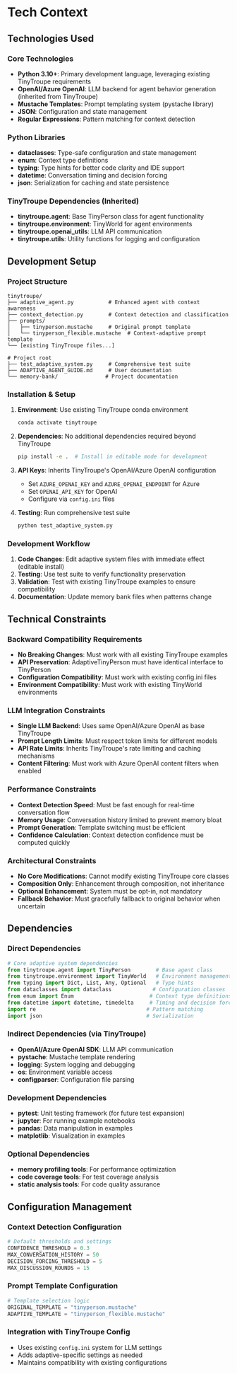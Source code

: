 # Tech Context

## Technologies Used

### Core Technologies
- **Python 3.10+**: Primary development language, leveraging existing TinyTroupe requirements
- **OpenAI/Azure OpenAI**: LLM backend for agent behavior generation (inherited from TinyTroupe)
- **Mustache Templates**: Prompt templating system (pystache library)
- **JSON**: Configuration and state management
- **Regular Expressions**: Pattern matching for context detection

### Python Libraries
- **dataclasses**: Type-safe configuration and state management
- **enum**: Context type definitions
- **typing**: Type hints for better code clarity and IDE support
- **datetime**: Conversation timing and decision forcing
- **json**: Serialization for caching and state persistence

### TinyTroupe Dependencies (Inherited)
- **tinytroupe.agent**: Base TinyPerson class for agent functionality
- **tinytroupe.environment**: TinyWorld for agent environments
- **tinytroupe.openai_utils**: LLM API communication
- **tinytroupe.utils**: Utility functions for logging and configuration

## Development Setup

### Project Structure
```
tinytroupe/
├── adaptive_agent.py           # Enhanced agent with context awareness
├── context_detection.py        # Context detection and classification
├── prompts/
│   ├── tinyperson.mustache     # Original prompt template
│   └── tinyperson_flexible.mustache  # Context-adaptive prompt template
└── [existing TinyTroupe files...]

# Project root
├── test_adaptive_system.py     # Comprehensive test suite
├── ADAPTIVE_AGENT_GUIDE.md     # User documentation
└── memory-bank/               # Project documentation
```

### Installation & Setup
1. **Environment**: Use existing TinyTroupe conda environment
   ```bash
   conda activate tinytroupe
   ```

2. **Dependencies**: No additional dependencies required beyond TinyTroupe
   ```bash
   pip install -e .  # Install in editable mode for development
   ```

3. **API Keys**: Inherits TinyTroupe's OpenAI/Azure OpenAI configuration
   - Set `AZURE_OPENAI_KEY` and `AZURE_OPENAI_ENDPOINT` for Azure
   - Set `OPENAI_API_KEY` for OpenAI
   - Configure via `config.ini` files

4. **Testing**: Run comprehensive test suite
   ```bash
   python test_adaptive_system.py
   ```

### Development Workflow
1. **Code Changes**: Edit adaptive system files with immediate effect (editable install)
2. **Testing**: Use test suite to verify functionality preservation
3. **Validation**: Test with existing TinyTroupe examples to ensure compatibility
4. **Documentation**: Update memory bank files when patterns change

## Technical Constraints

### Backward Compatibility Requirements
- **No Breaking Changes**: Must work with all existing TinyTroupe examples
- **API Preservation**: AdaptiveTinyPerson must have identical interface to TinyPerson
- **Configuration Compatibility**: Must work with existing config.ini files
- **Environment Compatibility**: Must work with existing TinyWorld environments

### LLM Integration Constraints
- **Single LLM Backend**: Uses same OpenAI/Azure OpenAI as base TinyTroupe
- **Prompt Length Limits**: Must respect token limits for different models
- **API Rate Limits**: Inherits TinyTroupe's rate limiting and caching mechanisms
- **Content Filtering**: Must work with Azure OpenAI content filters when enabled

### Performance Constraints
- **Context Detection Speed**: Must be fast enough for real-time conversation flow
- **Memory Usage**: Conversation history limited to prevent memory bloat
- **Prompt Generation**: Template switching must be efficient
- **Confidence Calculation**: Context detection confidence must be computed quickly

### Architectural Constraints
- **No Core Modifications**: Cannot modify existing TinyTroupe core classes
- **Composition Only**: Enhancement through composition, not inheritance
- **Optional Enhancement**: System must be opt-in, not mandatory
- **Fallback Behavior**: Must gracefully fallback to original behavior when uncertain

## Dependencies

### Direct Dependencies
```python
# Core adaptive system dependencies
from tinytroupe.agent import TinyPerson        # Base agent class
from tinytroupe.environment import TinyWorld   # Environment management
from typing import Dict, List, Any, Optional   # Type hints
from dataclasses import dataclass             # Configuration classes
from enum import Enum                        # Context type definitions
from datetime import datetime, timedelta     # Timing and decision forcing
import re                                   # Pattern matching
import json                                 # Serialization
```

### Indirect Dependencies (via TinyTroupe)
- **OpenAI/Azure OpenAI SDK**: LLM API communication
- **pystache**: Mustache template rendering
- **logging**: System logging and debugging
- **os**: Environment variable access
- **configparser**: Configuration file parsing

### Development Dependencies
- **pytest**: Unit testing framework (for future test expansion)
- **jupyter**: For running example notebooks
- **pandas**: Data manipulation in examples
- **matplotlib**: Visualization in examples

### Optional Dependencies
- **memory profiling tools**: For performance optimization
- **code coverage tools**: For test coverage analysis
- **static analysis tools**: For code quality assurance

## Configuration Management

### Context Detection Configuration
```python
# Default thresholds and settings
CONFIDENCE_THRESHOLD = 0.3
MAX_CONVERSATION_HISTORY = 50
DECISION_FORCING_THRESHOLD = 5
MAX_DISCUSSION_ROUNDS = 15
```

### Prompt Template Configuration
```python
# Template selection logic
ORIGINAL_TEMPLATE = "tinyperson.mustache"
ADAPTIVE_TEMPLATE = "tinyperson_flexible.mustache"
```

### Integration with TinyTroupe Config
- Uses existing `config.ini` system for LLM settings
- Adds adaptive-specific settings as needed
- Maintains compatibility with existing configurations
